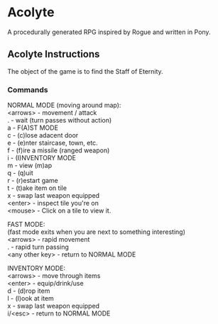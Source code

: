 # Acolyte

A procedurally generated RPG inspired by Rogue and written in Pony.

## Acolyte Instructions

The object of the game is to find the Staff of Eternity.

### Commands

NORMAL MODE (moving around map):  
  \<arrows\> - movement / attack  
  . - wait (turn passes without action)      
  a - F(A)ST MODE  
  c - (c)lose adacent door                   
  e - (e)nter staircase, town, etc.          
  f - (f)ire a missile (ranged weapon)       
  i - (I)NVENTORY MODE  
  m - view (m)ap  
  q - (q)uit  
  r - (r)estart game  
  t - (t)ake item on tile  
  x - swap last weapon equipped  
  \<enter\> - inspect tile you're on  
  \<mouse\> - Click on a tile to view it.  
    
FAST MODE:  
  (fast mode exits when you are next to something interesting)  
  \<arrows\> - rapid movement  
  . - rapid turn passing  
  \<any other key\> - return to NORMAL MODE  
    
INVENTORY MODE:  
  \<arrows\> - move through items  
  \<enter\> - equip/drink/use  
  d - (d)rop item  
  l - (l)ook at item  
  x - swap last weapon equipped  
  i/\<esc\> - return to NORMAL MODE  

